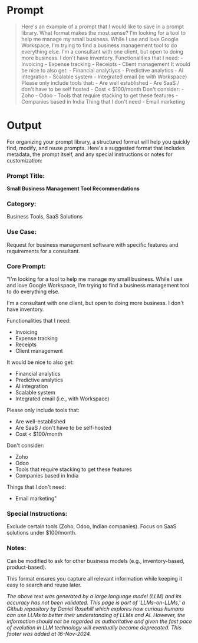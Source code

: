# Prompt

> Here's an example of a prompt that I would like to save in a prompt library. What format makes the most sense? I'm looking for a tool to help me manage my small business. While I use and love Google Workspace, I'm trying to find a business management tool to do everything else. I'm a consultant with one client, but open to doing more business. I don't have inventory. Functionalities that I need: - Invoicing - Expense tracking - Receipts - Client management It would be nice to also get: - Financial analytiycs - Predictive analytics - AI integration - Scalable system - Integrated email (ie with Workspace) Please only include tools that: - Are well established - Are SaaS / don't have to be self hosted - Cost \< $100/month Don't consider: - Zoho - Odoo - Tools that require stacking to get these features - Companies based in India Thing that I don't need - Email marketing

# Output

For organizing your prompt library, a structured format will help you quickly find, modify, and reuse prompts. Here's a suggested format that includes metadata, the prompt itself, and any special instructions or notes for customization:

### Prompt Title:

**Small Business Management Tool Recommendations**

### Category:

Business Tools, SaaS Solutions

### Use Case:

Request for business management software with specific features and requirements for a consultant.

### Core Prompt:

"I'm looking for a tool to help me manage my small business. While I use and love Google Workspace, I'm trying to find a business management tool to do everything else.

I'm a consultant with one client, but open to doing more business. I don't have inventory.

Functionalities that I need:

- Invoicing
- Expense tracking
- Receipts
- Client management

It would be nice to also get:

- Financial analytics
- Predictive analytics
- AI integration
- Scalable system
- Integrated email (i.e., with Workspace)

Please only include tools that:

- Are well-established
- Are SaaS / don't have to be self-hosted
- Cost \< $100/month

Don't consider:

- Zoho
- Odoo
- Tools that require stacking to get these features
- Companies based in India

Things that I don't need:

- Email marketing"

### Special Instructions:

Exclude certain tools (Zoho, Odoo, Indian companies). Focus on SaaS solutions under $100/month.

### Notes:

Can be modified to ask for other business models (e.g., inventory-based, product-based).

This format ensures you capture all relevant information while keeping it easy to search and reuse later.

*The above text was generated by a large language model (LLM) and its accuracy has not been validated. This page is part of 'LLMs-on-LLMs,' a Github repository by Daniel Rosehill which explores how curious humans can use LLMs to better their understanding of LLMs and AI. However, the information should not be regarded as authoritative and given the fast pace of evolution in LLM technology will eventually become deprecated. This footer was added at 16-Nov-2024.*


